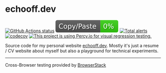 # echooff.dev

[![GitHub Actions status](https://github.com/screendriver/echooff.dev/workflows/CI/badge.svg)](https://github.com/screendriver/echooff.dev/actions)
![jscpd-badge](jscpd-badge.svg)
[![Total alerts](https://img.shields.io/lgtm/alerts/github/screendriver/echooff.dev.svg)](https://lgtm.com/projects/g/screendriver/echooff.dev/alerts/)
[![codecov](https://codecov.io/gh/screendriver/echooff.dev/branch/master/graph/badge.svg)](https://codecov.io/gh/screendriver/echooff.dev)
[![This project is using Percy.io for visual regression testing.](https://percy.io/static/images/percy-badge.svg)](https://percy.io/screendriver/echooff.dev)

Source code for my personal website [echooff.dev](https://www.echooff.dev). Mostly it's just a resume / CV website about myself but also a playground for technical experiments.

---

Cross-Browser testing provided by [BrowserStack](https://www.browserstack.com)
